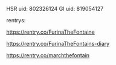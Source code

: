 HSR uid: 802326124 GI uid: 819054127

rentrys:

https://rentry.co/FurinaTheFontaine

https://rentry.co/FurinaTheFontains-diary

https://rentry.co/marchthefontain
